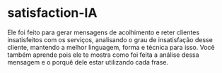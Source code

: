 # satisfaction-IA
Ele foi feito para gerar mensagens de acolhimento e reter clientes insatisfeitos com os serviços, analisando o grau de insatisfação desse cliente, mantendo a melhor linguagem, forma e técnica para isso. Você também aprende pois ele te mostra como foi feita a análise dessa mensagem e o porquê dele estar utilizando cada frase.
